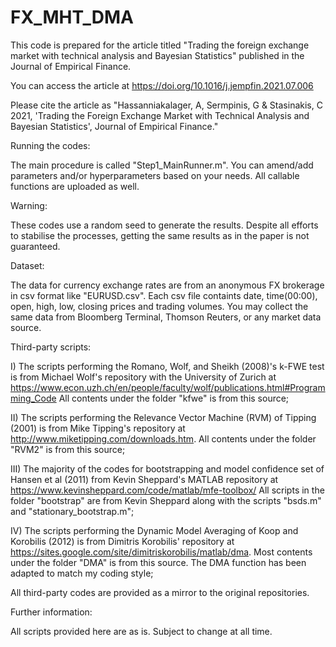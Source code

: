 # FX_MHT_DMA
This code is prepared for the article titled "Trading the foreign exchange market with technical analysis and Bayesian Statistics" published in the Journal of Empirical Finance.

You can access the article at https://doi.org/10.1016/j.jempfin.2021.07.006

Please cite the article as "Hassanniakalager, A, Sermpinis, G & Stasinakis, C 2021, 'Trading the Foreign Exchange Market with Technical Analysis and Bayesian Statistics', Journal of Empirical Finance."

Running the codes:

The main procedure is called "Step1_MainRunner.m". You can amend/add parameters and/or hyperparameters based on your needs. All callable functions are uploaded as well.

Warning:

These codes use a random seed to generate the results. Despite all efforts to stabilise the processes, getting the same results as in the paper is not guaranteed. 

Dataset:

The data for currency exchange rates are from an anonymous FX brokerage in csv format like "EURUSD.csv". Each csv file containts date, time(00:00), open, high, low, closing prices and trading volumes. You may collect the same data from Bloomberg Terminal, Thomson Reuters, or any market data source. 

Third-party scripts:

I) The scripts performing the Romano, Wolf, and Sheikh (2008)'s k-FWE test is from Michael Wolf's repository with the University of Zurich at https://www.econ.uzh.ch/en/people/faculty/wolf/publications.html#Programming_Code All contents under the folder "kfwe" is from this source;

II) The scripts performing the Relevance Vector Machine (RVM) of Tipping (2001) is from Mike Tipping's repository at http://www.miketipping.com/downloads.htm. All contents under the folder "RVM2" is from this source; 

III) The majority of the codes for bootstrapping and model confidence set of Hansen et al (2011) from Kevin Sheppard's MATLAB repository at https://www.kevinsheppard.com/code/matlab/mfe-toolbox/ All scripts in the folder "bootstrap" are from Kevin Sheppard along with the scripts "bsds.m" and "stationary_bootstrap.m"; 

IV) The scripts performing the Dynamic Model Averaging of Koop and Korobilis (2012) is from Dimitris Korobilis' repository at https://sites.google.com/site/dimitriskorobilis/matlab/dma. Most contents under the folder "DMA" is from this source. The DMA function has been adapted to match my coding style;

All third-party codes are provided as a mirror to the original repositories. 

Further information:

All scripts provided here are as is. Subject to change at all time.
